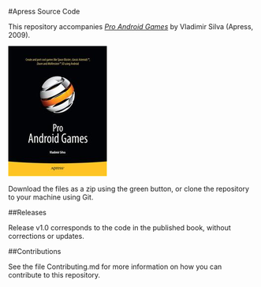 #Apress Source Code

This repository accompanies [*Pro Android Games*](http://www.apress.com/9781430226475) by Vladimir Silva (Apress, 2009).

![Cover image](9781430226475.jpg)

Download the files as a zip using the green button, or clone the repository to your machine using Git.

##Releases

Release v1.0 corresponds to the code in the published book, without corrections or updates.

##Contributions

See the file Contributing.md for more information on how you can contribute to this repository.
